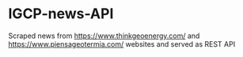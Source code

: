 # IGCP-news-API
Scraped news from https://www.thinkgeoenergy.com/ and https://www.piensageotermia.com/ websites and served as REST API
